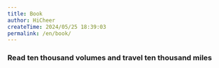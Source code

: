 ```yaml
---
title: Book
author: HiCheer
createTime: 2024/05/25 18:39:03
permalink: /en/book/
---
```


### Read ten thousand volumes and travel ten thousand miles
